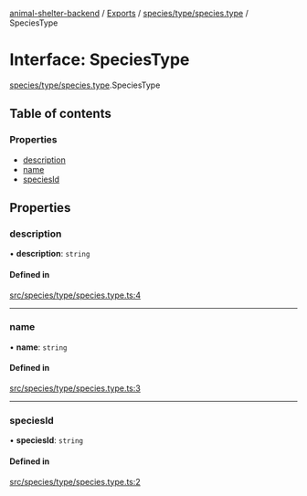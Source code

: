 [animal-shelter-backend](../README.md) / [Exports](../modules.md) / [species/type/species.type](../modules/species_type_species_type.md) / SpeciesType

# Interface: SpeciesType

[species/type/species.type](../modules/species_type_species_type.md).SpeciesType

## Table of contents

### Properties

- [description](species_type_species_type.SpeciesType.md#description)
- [name](species_type_species_type.SpeciesType.md#name)
- [speciesId](species_type_species_type.SpeciesType.md#speciesid)

## Properties

### description

• **description**: `string`

#### Defined in

[src/species/type/species.type.ts:4](https://github.com/B4LiN7/animal-shelter-backend/blob/5a6ce9f/src/species/type/species.type.ts#L4)

___

### name

• **name**: `string`

#### Defined in

[src/species/type/species.type.ts:3](https://github.com/B4LiN7/animal-shelter-backend/blob/5a6ce9f/src/species/type/species.type.ts#L3)

___

### speciesId

• **speciesId**: `string`

#### Defined in

[src/species/type/species.type.ts:2](https://github.com/B4LiN7/animal-shelter-backend/blob/5a6ce9f/src/species/type/species.type.ts#L2)
